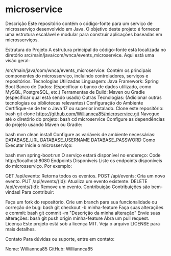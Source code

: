 # microservice

Descrição
Este repositório contém o código-fonte para um serviço de microsserviço desenvolvido em Java. O objetivo deste projeto é fornecer uma estrutura escalável e modular para construir aplicações baseadas em microsserviços.

Estrutura do Projeto
A estrutura principal do código-fonte está localizada no diretório src/main/java/com/wnca/events_microservice. Aqui está uma visão geral:

/src/main/java/com/wnca/events_microservice: Contém os principais componentes do microsserviço, incluindo controladores, serviços e repositórios.
Tecnologias Utilizadas
Linguagem: Java
Framework: Spring Boot
Banco de Dados: (Especificar o banco de dados utilizado, como MySQL, PostgreSQL, etc.)
Ferramentas de Build: Maven ou Gradle (especificar qual está sendo usado)
Outras Tecnologias: (Adicionar outras tecnologias ou bibliotecas relevantes)
Configuração do Ambiente
Certifique-se de ter o Java 17 ou superior instalado.
Clone este repositório:
bash
git clone https://github.com/Williannca85/microservice.git
Navegue até o diretório do projeto:
bash
cd microservice
Configure as dependências do projeto usando Maven ou Gradle:

bash
mvn clean install
Configure as variáveis de ambiente necessárias:
DATABASE_URL
DATABASE_USERNAME
DATABASE_PASSWORD
Como Executar
Inicie o microsserviço:

bash
mvn spring-boot:run
O serviço estará disponível no endereço:
Code
http://localhost:8080
Endpoints Disponíveis
Liste os endpoints disponíveis do microsserviço. Por exemplo:

GET /api/events: Retorna todos os eventos.
POST /api/events: Cria um novo evento.
PUT /api/events/{id}: Atualiza um evento existente.
DELETE /api/events/{id}: Remove um evento.
Contribuição
Contribuições são bem-vindas! Para contribuir:

Faça um fork do repositório.
Crie um branch para sua funcionalidade ou correção de bug:
bash
git checkout -b minha-feature
Faça suas alterações e commit:
bash
git commit -m "Descrição da minha alteração"
Envie suas alterações:
bash
git push origin minha-feature
Abra um pull request.
Licença
Este projeto está sob a licença MIT. Veja o arquivo LICENSE para mais detalhes.

Contato
Para dúvidas ou suporte, entre em contato:

Nome: Williannca85
GitHub: Williannca85

